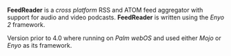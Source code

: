 **FeedReader** is a _cross platform_ RSS and ATOM feed aggregator with support for audio and video podcasts.
**FeedReader** is written using the _Enyo 2_ framework.

Version prior to 4.0 where running on _Palm webOS_ and used either _Mojo_ or _Enyo_ as its framework.